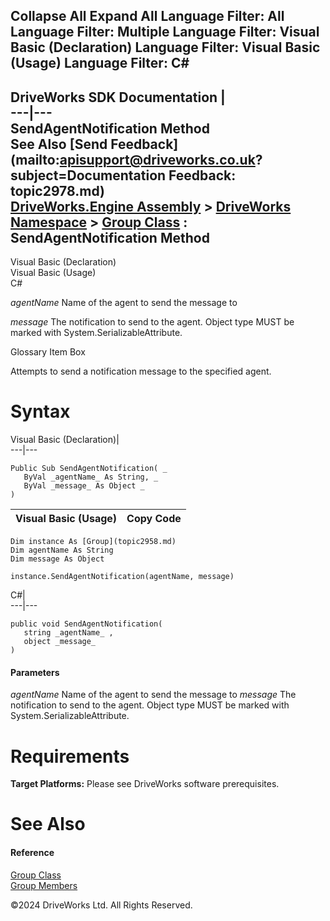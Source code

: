        

 Collapse All Expand All  Language Filter: All  Language Filter: Multiple  Language Filter: Visual Basic (Declaration) Language Filter: Visual Basic (Usage) Language Filter: C#  
---  
DriveWorks SDK Documentation  |   
---|---  
SendAgentNotification Method   
See Also [Send Feedback](mailto:apisupport@driveworks.co.uk?subject=Documentation Feedback: topic2978.md)  
[DriveWorks.Engine Assembly](topic2156.md) > [DriveWorks Namespace](topic2159.md) > [Group Class](topic2958.md) : SendAgentNotification Method  
---  
  
Visual Basic (Declaration)    
Visual Basic (Usage)    
C# 

_agentName_
    Name of the agent to send the message to

_message_
    The notification to send to the agent. Object type MUST be marked with System.SerializableAttribute.

Glossary Item Box

Attempts to send a notification message to the specified agent. 

# Syntax

Visual Basic (Declaration)|   
---|---  
      
    
    Public Sub SendAgentNotification( _
       ByVal _agentName_ As String, _
       ByVal _message_ As Object _
    )   
  
Visual Basic (Usage)| Copy Code  
---|---  
      
    
    Dim instance As [Group](topic2958.md)
    Dim agentName As String
    Dim message As Object
     
    instance.SendAgentNotification(agentName, message)  
  
C#|   
---|---  
      
    
    public void SendAgentNotification( 
       string _agentName_ ,
       object _message_
    )  
  
#### Parameters

 _agentName_
    Name of the agent to send the message to
 _message_
    The notification to send to the agent. Object type MUST be marked with System.SerializableAttribute.

# Requirements

**Target Platforms:** Please see DriveWorks software prerequisites.

# See Also

#### Reference

[Group Class](topic2958.md)   
[Group Members](topic2959.md)

©2024 DriveWorks Ltd. All Rights Reserved.
